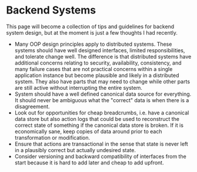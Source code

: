 # Backend Systems

This page will become a collection of tips and guidelines for backend system design, but at the moment is just a few thoughts I had recently.

- Many OOP design principles apply to distributed systems. These systems should have well designed interfaces, limited responsibilities, and tolerate change well. The difference is that distributed systems have additional concerns relating to security, availability, consistency, and many failure cases that are not practical concerns within a single application instance but become plausible and likely in a distributed system. They also have parts that may need to change while other parts are still active without interrupting the entire system.
- System should have a well defined canonical data source for everything. It should never be ambiguous what the "correct" data is when there is a disagreement.
- Look out for opportunities for cheap breadcrumbs, i.e. have a canonical data store but also action logs that could be used to reconstruct the correct state of something if the canonical data store is broken. If it is economically sane, keep copies of data around prior to each transformation or modification.
- Ensure that actions are transactional in the sense that state is never left in a plausibly correct but actually undesired state.
- Consider versioning and backward compatibility of interfaces from the start because it is hard to add later and cheap to add upfront.